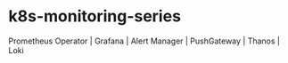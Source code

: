 # k8s-monitoring-series
Prometheus Operator | Grafana | Alert Manager | PushGateway  | Thanos | Loki
